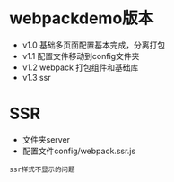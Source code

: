 # webpackdemo版本
* v1.0 基础多页面配置基本完成，分离打包
* v1.1 配置文件移动到config文件夹
* v1.2 webpack 打包组件和基础库
* v1.3 ssr
# SSR 
* 文件夹server
* 配置文件config/webpack.ssr.js
```
ssr样式不显示的问题
```